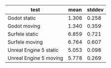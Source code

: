 test                   | mean   | stddev
-----------------------|--------|-------
Godot static           | 1.306  | 0.258
Godot moving           | 1.340  | 0.359
Surfele static         | 6.859  | 0.721
Surfele moving         | 6.764  | 0.607
Unreal Engine 5 static | 5.053  | 0.098
Unreal Engine 5 moving | 5.778  | 0.269